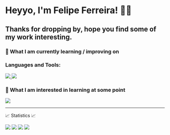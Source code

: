 # Heyyo, I'm Felipe Ferreira! 👋👋

## Thanks for dropping by, hope you find some of my work interesting.

### 📖 What I am currently learning / improving on

### Languages and Tools:

<p align="left">
  <a href="https://skillicons.dev">
    <img src="https://skillicons.dev/icons?i=cs,dotnet,java,py,mysql,html,css,js,ts,angular" />
    <img src="https://skillicons.dev/icons?i=visualstudio,vscode,eclipse,idea,git,github" />
  </a>
</p>

### 👾 What I am interested in learning at some point

<p align="left">
  <a href="https://skillicons.dev">
    <img src="https://skillicons.dev/icons?i=aws,azure,docker,kotlin,swift,flutter" />
  </a>
</p>

---

📈 Statistics 📈

<!-- ![Visitor Count](https://komarev.com/ghpvc/?username=LuisFelipeFrancisco&label=Visitors&style=for-the-badge) -->
<img src="https://github-readme-stats.vercel.app/api?username=LuisFelipeFrancisco&show_icons=true&theme=github_dark&hide_border=true" />
<img src="https://github-readme-streak-stats.herokuapp.com/?user=LuisFelipeFrancisco&theme=github-dark-blue&hide_border=true" />
<img src="https://github-readme-activity-graph.vercel.app/graph?username=LuisFelipeFrancisco&theme=react-dark&hide_border=true&color=58A6FF&line=58A6FF" />
<img src="https://github-readme-stats.vercel.app/api/top-langs/?username=LuisFelipeFrancisco&langs_count=8&layout=compact&hide=c,c%2B%2B,powershell&exclude_repo=Python-Data-Science-Alura&line_height=20&title_color=FFFFFF&icon_color=FFFFFF&text_color=FFFFFF&bg_color=0D1117&hide_border=true" />

